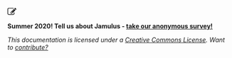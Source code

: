 
<div id="editsitecontent">
    <a href="{{ site.githubrepoeditbase }}/{{ page.path }}" target="_blank" rel="noopener noreferrer">
      <svg aria-labelledby="etitle" width="20" height="20" viewBox="0 0 1792 1792" xmlns="http://www.w3.org/2000/svg">
        <title id="etitle">{{ site.data.general.btnEditAlt }}</title>
        <path fill="currentcolor"
          d="M888 1184l116-116-152-152-116 116v56h96v96h56zm440-720q-16-16-33 1l-350 350q-17 17-1 33t33-1l350-350q17-17 1-33zm80 594v190q0 119-84.5 203.5t-203.5 84.5h-832q-119 0-203.5-84.5t-84.5-203.5v-832q0-119 84.5-203.5t203.5-84.5h832q63 0 117 25 15 7 18 23 3 17-9 29l-49 49q-14 14-32 8-23-6-45-6h-832q-66 0-113 47t-47 113v832q0 66 47 113t113 47h832q66 0 113-47t47-113v-126q0-13 9-22l64-64q15-15 35-7t20 29zm-96-738l288 288-672 672h-288v-288zm444 132l-92 92-288-288 92-92q28-28 68-28t68 28l152 152q28 28 28 68t-28 68z" />
      </svg>
   </a>
</div>


**Summer 2020! Tell us about Jamulus - [take our anonymous survey!](https://forms.gle/hSSjsxjWj2Pnp5kr7)**


_This documentation is licensed under a <a rel="license" href="http://creativecommons.org/licenses/by-sa/4.0/">Creative Commons License</a>. Want to <a href="/wiki/Contribution">contribute?</a>_

